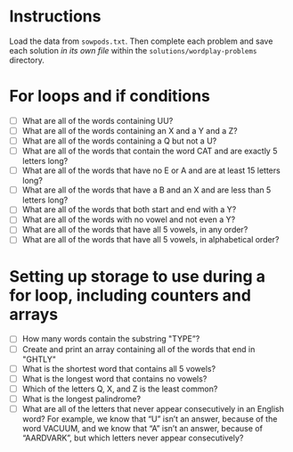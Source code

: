 # Instructions

Load the data from `sowpods.txt`. Then complete each problem and save each solution _in its own file_ within the `solutions/wordplay-problems` directory.

# For loops and if conditions

- [ ] What are all of the words containing UU?
- [ ] What are all of the words containing an X and a Y and a Z?
- [ ] What are all of the words containing a Q but not a U?
- [ ] What are all of the words that contain the word CAT and are exactly 5 letters long?
- [ ] What are all of the words that have no E or A and are at least 15 letters long?
- [ ] What are all of the words that have a B and an X and are less than 5 letters long?
- [ ] What are all of the words that both start and end with a Y?
- [ ] What are all of the words with no vowel and not even a Y?
- [ ] What are all of the words that have all 5 vowels, in any order?
- [ ] What are all of the words that have all 5 vowels, in alphabetical order?

# Setting up storage to use during a for loop, including counters and arrays

- [ ] How many words contain the substring "TYPE”?
- [ ] Create and print an array containing all of the words that end in "GHTLY"
- [ ] What is the shortest word that contains all 5 vowels?
- [ ] What is the longest word that contains no vowels?
- [ ] Which of the letters Q, X, and Z is the least common?
- [ ] What is the longest palindrome?
- [ ] What are all of the letters that never appear consecutively in an English word? For example, we know that “U” isn’t an answer, because of the word VACUUM, and we know that “A” isn’t an answer, because of “AARDVARK”, but which letters never appear consecutively?
